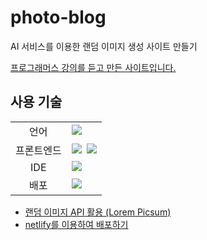 # photo-blog
AI 서비스를 이용한 랜덤 이미지 생성 사이트 만들기

[프로그래머스 강의를 듣고 만든 사이트입니다.](https://school.programmers.co.kr/learn/courses/17122/17122-ai%EC%84%9C%EB%B9%84%EC%8A%A4%EC%99%80-%ED%95%A8%EA%BB%98-%EB%88%84%EA%B5%AC%EB%82%98-%EB%A7%8C%EB%93%9C%EB%8A%94-%EC%9B%B9-%ED%94%84%EB%A1%9C%EC%A0%9D%ED%8A%B8-feat-chatgpt)



## 사용 기술
<table>
<tr>
 <td align="center">언어</td>
 <td>
  <img src="https://img.shields.io/badge/JavaScript-F7DF1E?style=for-the-badge&logo=javascript&logoColor=black"/>&nbsp
 </td>
</tr>
<tr>
 <td align="center">프론트엔드</td>
 <td>
    <img src="https://img.shields.io/badge/HTML5-E34F26?style=for-the-badge&logo=html5&logoColor=white"/>&nbsp 
    <img src="https://img.shields.io/badge/CSS3-1572B6?style=for-the-badge&logo=css3&logoColor=white"/>
 </td>
</tr>
<tr>
 <td align="center">IDE</td>
 <td>
  <img src="https://img.shields.io/badge/Visual Studio Code-007ACC?style=for-the-badge&logo=Visual Studio Code&logoColor=white"/>&nbsp 
 </td>
</tr>
<tr>
 <td align="center">배포</td>
 <td>
  <img src="https://img.shields.io/badge/netlify-00C7B7?style=for-the-badge&logo=netlify&logoColor=white"/>&nbsp 
 </td>
</tr>
</table>

- [랜덤 이미지 API 활용 (Lorem Picsum)](https://picsum.photos/)
- [netlify를 이용하여 배포하기](https://www.netlify.com/)
<br> 
